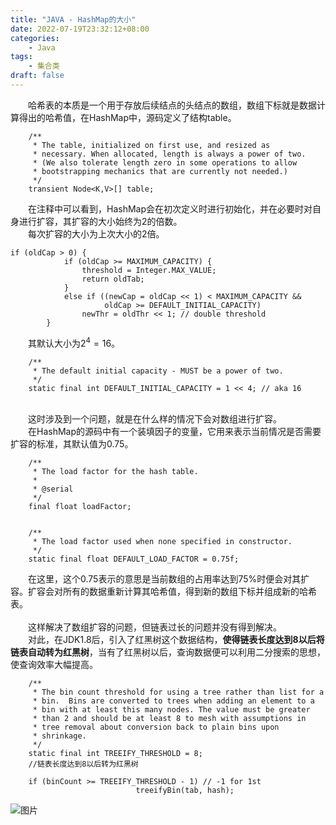 ```yaml
---
title: "JAVA - HashMap的大小"
date: 2022-07-19T23:32:12+08:00
categories:
    - Java
tags:
    - 集合类
draft: false
---
```


&emsp;&emsp;哈希表的本质是一个用于存放后续结点的头结点的数组，数组下标就是数据计算得出的哈希值，在HashMap中，源码定义了结构table。
```
    /**
     * The table, initialized on first use, and resized as
     * necessary. When allocated, length is always a power of two.
     * (We also tolerate length zero in some operations to allow
     * bootstrapping mechanics that are currently not needed.)
     */
    transient Node<K,V>[] table;
```
&emsp;&emsp;在注释中可以看到，HashMap会在初次定义时进行初始化，并在必要时对自身进行扩容，其扩容的大小始终为2的倍数。\
&emsp;&emsp;每次扩容的大小为上次大小的2倍。
```
if (oldCap > 0) {
            if (oldCap >= MAXIMUM_CAPACITY) {
                threshold = Integer.MAX_VALUE;
                return oldTab;
            }
            else if ((newCap = oldCap << 1) < MAXIMUM_CAPACITY &&
                     oldCap >= DEFAULT_INITIAL_CAPACITY)
                newThr = oldThr << 1; // double threshold
        }
```
&emsp;&emsp;其默认大小为$2^4=16$。
```
    /**
     * The default initial capacity - MUST be a power of two.
     */
    static final int DEFAULT_INITIAL_CAPACITY = 1 << 4; // aka 16
```
\
&emsp;&emsp;这时涉及到一个问题，就是在什么样的情况下会对数组进行扩容。\
&emsp;&emsp;在HashMap的源码中有一个装填因子的变量，它用来表示当前情况是否需要扩容的标准，其默认值为0.75。
```
    /**
     * The load factor for the hash table.
     *
     * @serial
     */
    final float loadFactor;

    
    /**
     * The load factor used when none specified in constructor.
     */
    static final float DEFAULT_LOAD_FACTOR = 0.75f;
```
&emsp;&emsp;在这里，这个0.75表示的意思是当前数组的占用率达到75%时便会对其扩容。扩容会对所有的数据重新计算其哈希值，得到新的数组下标并组成新的哈希表。\
\
&emsp;&emsp;这样解决了数组扩容的问题，但链表过长的问题并没有得到解决。\
&emsp;&emsp;对此，在JDK1.8后，引入了红黑树这个数据结构，**使得链表长度达到8以后将链表自动转为红黑树**，当有了红黑树以后，查询数据便可以利用二分搜索的思想，使查询效率大幅提高。
```
    /**
     * The bin count threshold for using a tree rather than list for a
     * bin.  Bins are converted to trees when adding an element to a
     * bin with at least this many nodes. The value must be greater
     * than 2 and should be at least 8 to mesh with assumptions in
     * tree removal about conversion back to plain bins upon
     * shrinkage.
     */
    static final int TREEIFY_THRESHOLD = 8;
    //链表长度达到8以后转为红黑树

    if (binCount >= TREEIFY_THRESHOLD - 1) // -1 for 1st
                            treeifyBin(tab, hash);
```
![图片](https://s1.328888.xyz/2022/07/20/lpG9F.png#pic_center)